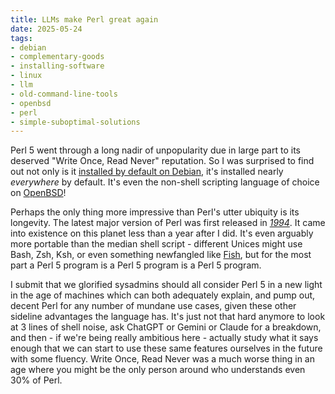 ```yaml
---
title: LLMs make Perl great again
date: 2025-05-24
tags: 
- debian
- complementary-goods
- installing-software
- linux
- llm
- old-command-line-tools
- openbsd
- perl
- simple-suboptimal-solutions
---
```


Perl 5 went through a long nadir of unpopularity due in large part to its
deserved "Write Once, Read Never" reputation. So I was surprised to find out
not only is it
[installed by default on Debian](https://hiandrewquinn.github.io/til-site/posts/what-programming-languages-come-out-of-the-box-on-debian-12/),
it's installed nearly *everywhere* by default.
It's even the non-shell scripting language of choice on
[OpenBSD](https://marc.info/?l=openbsd-misc&m=159041121804486&w=2)!

Perhaps the only thing more impressive than Perl's utter ubiquity is its
longevity. The latest major version of Perl was first released in
[*1994*](https://en.wikipedia.org/wiki/Perl_5_version_history). It came into
existence on this planet less than a year after I did. It's even arguably more
portable than the median shell script - different Unices might use Bash, Zsh,
Ksh, or even something newfangled like
[Fish](https://fishshell.com/),
but for the most part a Perl 5 program is a Perl 5 program is a Perl 5 program.

I submit that we glorified sysadmins should all consider Perl 5 in a new light
in the age of machines which can both adequately explain, and pump out, decent
Perl for any number of mundane use cases, given these other sideline advantages 
the language has. It's just not that hard anymore to look at 3 lines of shell
noise, ask ChatGPT or Gemini or Claude for a breakdown, and then - if we're
being really ambitious here - actually study what it says enough that we can
start to use these same features ourselves in the future with some fluency.
Write Once, Read Never was a much worse thing in an age where you might be the
only person around who understands even 30% of Perl.
